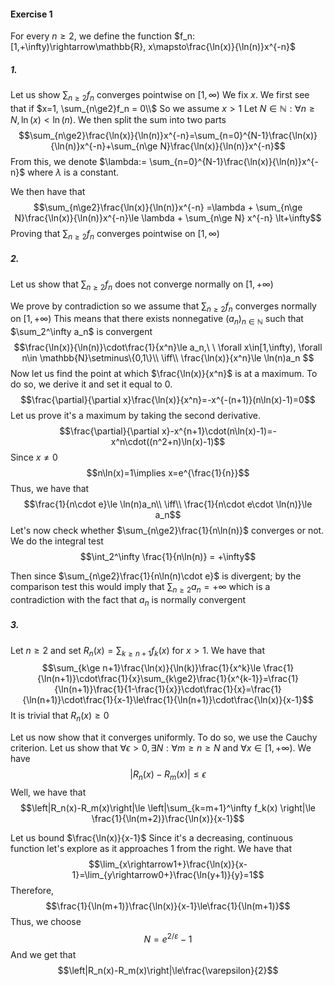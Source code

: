 #### Exercise 1
For every $n\ge2$, we define the function $f_n:[1,+\infty)\rightarrow\mathbb{R}, x\mapsto\frac{\ln(x)}{\ln(n)}x^{-n}$
##### 1.
Let us show $\sum_{n\ge2}f_n$ converges pointwise on $[1,\infty)$
We fix $x$.
We first see that if $x=1, \sum_{n\ge2}f_n = 0\\$
So we assume $x>1$
Let $N\in\mathbb{N}:\forall n\ge N, \ln(x)<\ln(n)$.
We then split the sum into two parts
$$\sum_{n\ge2}\frac{\ln(x)}{\ln(n)}x^{-n}=\sum_{n=0}^{N-1}\frac{\ln(x)}{\ln(n)}x^{-n}+\sum_{n\ge N}\frac{\ln(x)}{\ln(n)}x^{-n}$$
From this, we denote $\lambda:= \sum_{n=0}^{N-1}\frac{\ln(x)}{\ln(n)}x^{-n}$ where $\lambda$ is a constant.

We then have that
$$\sum_{n\ge2}\frac{\ln(x)}{\ln(n)}x^{-n} =\lambda + \sum_{n\ge N}\frac{\ln(x)}{\ln(n)}x^{-n}\le \lambda + \sum_{n\ge N} x^{-n} \lt+\infty$$
Proving that $\sum_{n\ge2}f_n$ converges pointwise on $[1,\infty)$

##### 2.
Let us show that $\sum_{n\ge2}f_n$ does not converge normally on $[1,+\infty)$

We prove by contradiction so we assume that $\sum_{n\ge2}f_n$ converges normally on $[1,+\infty)$
This means that there exists nonnegative $(a_n)_{n\in\mathbb{N}}$ such that $\sum_2^\infty a_n$  is convergent
$$\frac{\ln(x)}{\ln(n)}\cdot\frac{1}{x^n}\le a_n,\ \ \forall x\in[1,\infty), \forall n\in \mathbb{N}\setminus\{0,1\}\\
\iff\\
\frac{\ln(x)}{x^n}\le \ln(n)a_n
$$
Now let us find the point at which $\frac{\ln(x)}{x^n}$ is at a maximum.
To do so, we derive it and set it equal to $0$.
$$\frac{\partial}{\partial x}\frac{\ln(x)}{x^n}=-x^{-(n+1)}(n\ln(x)-1)=0$$
Let us prove it's a maximum by taking the second derivative.
$$\frac{\partial}{\partial x}-x^{n+1}\cdot(n\ln(x)-1)=-x^n\cdot((n^2+n)\ln(x)-1)$$
Since $x\ne0$
$$n\ln(x)=1\implies x=e^{\frac{1}{n}}$$
Thus, we have that 
$$\frac{1}{n\cdot e}\le \ln(n)a_n\\
\iff\\
\frac{1}{n\cdot e\cdot \ln(n)}\le a_n$$
Let's now check whether $\sum_{n\ge2}\frac{1}{n\ln(n)}$ converges or not. We do the integral test
$$\int_2^\infty \frac{1}{n\ln(n)} = +\infty$$


Then since $\sum_{n\ge2}\frac{1}{n\ln(n)\cdot e}$ is divergent; by the comparison test this would imply that $\sum_{n\ge 2} a_n=+\infty$ which is a contradiction with the fact that $a_n$ is normally convergent

##### 3.
Let $n\ge2$ and set $R_n(x)=\sum_{k\ge n+1}f_k(x)$ for $x>1$.
We have that 
$$\sum_{k\ge n+1}\frac{\ln(x)}{\ln(k)}\frac{1}{x^k}\le \frac{1}{\ln(n+1)}\cdot\frac{1}{x}\sum_{k\ge2}\frac{1}{x^{k-1}}=\frac{1}{\ln(n+1)}\frac{1}{1-\frac{1}{x}}\cdot\frac{1}{x}=\frac{1}{\ln(n+1)}\cdot\frac{1}{x-1}\le\frac{1}{\ln(n+1)}\cdot\frac{\ln(x)}{x-1}$$
It is trivial that $R_n(x)\ge0$

Let us now show that it converges uniformly.
To do so, we use the Cauchy criterion. Let us show that $\forall \epsilon>0, \exists N : \forall m\ge n\ge N$ and $\forall x\in[1,+\infty)$. We have $$|R_n(x)-R_m(x)|\le \epsilon$$
Well, we have that 
$$\left|R_n(x)-R_m(x)\right|\le \left|\sum_{k=m+1}^\infty f_k(x) \right|\le \frac{1}{\ln(m+2)}\frac{\ln(x)}{x-1}$$

Let us bound $\frac{\ln(x)}{x-1}$
Since it's a decreasing, continuous function let's explore as it approaches 1 from the right.
We have that 
$$\lim_{x\rightarrow1+}\frac{\ln(x)}{x-1}=\lim_{y\rightarrow0+}\frac{\ln(y+1)}{y}=1$$
Therefore,
$$\frac{1}{\ln(m+1)}\frac{\ln(x)}{x-1}\le\frac{1}{\ln(m+1)}$$
Thus, we choose 
$$N=e^{2/\varepsilon}-1$$
And we get that
$$\left|R_n(x)-R_m(x)\right|\le\frac{\varepsilon}{2}$$